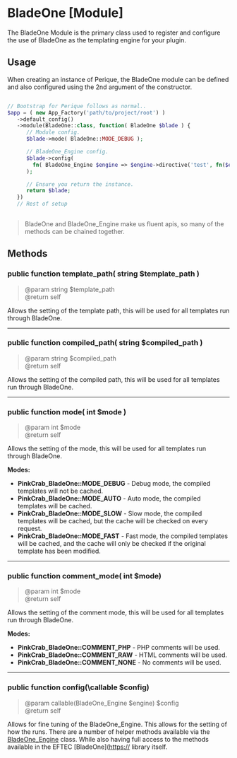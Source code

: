 # BladeOne \[Module]

The BladeOne Module is the primary class used to register and configure the use of BladeOne as the templating engine for your plugin.

## Usage

When creating an instance of Perique, the BladeOne module can be defined and also configured using the 2nd argument of the constructor.

```php

// Bootstrap for Perique follows as normal..
$app = ( new App_Factory('path/to/project/root') )
   ->default_config()
   ->module(BladeOne::class, function( BladeOne $blade ) {
      // Module config.
      $blade->mode( BladeOne::MODE_DEBUG );

      // BladeOne_Engine config.
      $blade->config( 
        fn( BladeOne_Engine $engine => $engine->directive('test', fn($e) =>'test') 
      );

      // Ensure you return the instance.
      return $blade;
   })
   // Rest of setup
   
```
> BladeOne and BladeOne_Engine make us fluent apis, so many of the methods can be chained together.

## Methods

### **public function template_path( string $template_path )**
> @param string $template_path  
> @return self  

Allows the setting of the template path, this will be used for all templates run through BladeOne.

****

### **public function compiled_path( string $compiled_path )**
> @param string $compiled_path  
> @return self

Allows the setting of the compiled path, this will be used for all templates run through BladeOne.

****
### **public function mode( int $mode )**
> @param int $mode  
> @return self

Allows the setting of the mode, this will be used for all templates run through BladeOne.

**Modes:**
* **PinkCrab_BladeOne::MODE_DEBUG** - Debug mode, the compiled templates will not be cached.
* **PinkCrab_BladeOne::MODE_AUTO** - Auto mode, the compiled templates will be cached.
* **PinkCrab_BladeOne::MODE_SLOW** - Slow mode, the compiled templates will be cached, but the cache will be checked on every request.
* **PinkCrab_BladeOne::MODE_FAST** - Fast mode, the compiled templates will be cached, and the cache will only be checked if the original template has been modified.

*****
### **public function comment_mode( int $mode)**
> @param int $mode  
> @return self

Allows the setting of the comment mode, this will be used for all templates run through BladeOne.

**Modes:**
* **PinkCrab_BladeOne::COMMENT_PHP** - PHP comments will be used.
* **PinkCrab_BladeOne::COMMENT_RAW** - HTML comments will be used.
* **PinkCrab_BladeOne::COMMENT_NONE** - No comments will be used.

****
### **public function config(\callable $config)**
> @param callable(BladeOne_Engine $engine) $config  
> @return self

Allows for fine tuning of the BladeOne_Engine. This allows for the setting of how the runs. There are a number of helper methods available via the [BladeOne_Engine](BladeOne-Engine.md) class. While also having full access to the methods available in the EFTEC [BladeOne]([https://](https://github.com/EFTEC/BladeOne) library itself.
  